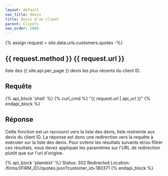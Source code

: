 ```yaml
---
layout: default
nav_title: devis
title: Devis d'un client
parent: Clients
nav_order: 2000
---
```

{% assign request = site.data.urls.customers.quotes -%}
## {{ request.method }} {{ request.url }}

liste des {{ site.api.per_page }} devis les plus récents du client ID.

## Requête

{% api_block 'shell' %}
{% curl_cmd %} "{{ request.url | api_url }}"
{% endapi_block %}

## Réponse

Cette fonction est un raccourci vers la liste des devis, liste restreinte aux devis du client ID.
La réponse est donc une redirection vers la requête à exécuter sur la liste des devis. Pour ovtenir les résultats suivants et/ou filtrer ces résultats, vous devez appliquer les paramètres sur l'URL de redirection plutôt que sur l'url d'origine.

{% api_block 'plaintext' %}
Status: 302 Redirected
Location: /firms/{FIRM_ID}/quotes.json?customer_id=180371
{% endapi_block %}
